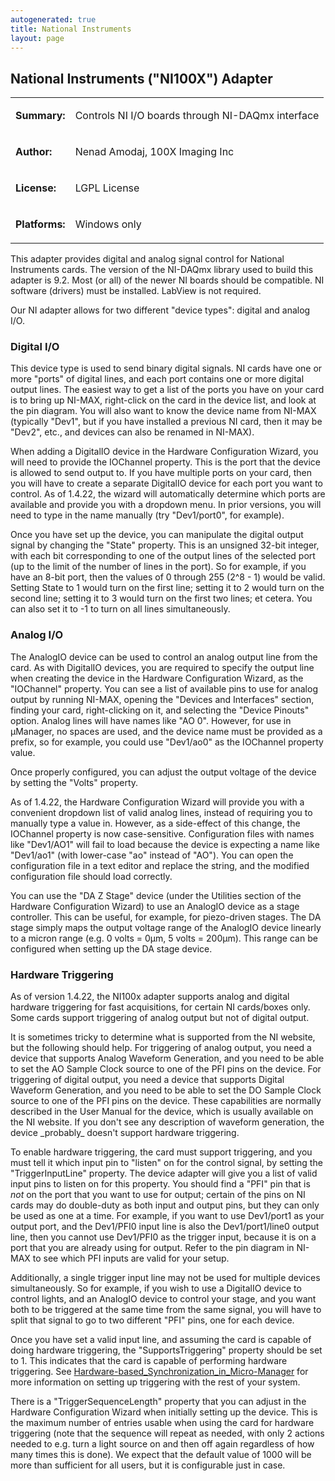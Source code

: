 ```yaml
---
autogenerated: true
title: National Instruments
layout: page
---
```


## National Instruments ("NI100X") Adapter

<table>
<tr>
<td markdown="1">

**Summary:**

</td>
<td markdown="1">

Controls NI I/O boards through NI-DAQmx interface

</td>
</tr>
<tr>
<td markdown="1">

**Author:**

</td>
<td markdown="1">

Nenad Amodaj, 100X Imaging Inc

</td>
</tr>
<tr>
<td markdown="1">

**License:**

</td>
<td markdown="1">

LGPL License

</td>
</tr>
<tr>
<td markdown="1">

**Platforms:**

</td>
<td markdown="1">

Windows only

</td>
</tr>
</table>

This adapter provides digital and analog signal control for National
Instruments cards. The version of the NI-DAQmx library used to build
this adapter is 9.2. Most (or all) of the newer NI boards should be
compatible. NI software (drivers) must be installed. LabView is not
required.

Our NI adapter allows for two different "device types": digital and
analog I/O.

### Digital I/O

This device type is used to send binary digital signals. NI cards have
one or more "ports" of digital lines, and each port contains one or more
digital output lines. The easiest way to get a list of the ports you
have on your card is to bring up NI-MAX, right-click on the card in the
device list, and look at the pin diagram. You will also want to know the
device name from NI-MAX (typically "Dev1", but if you have installed a
previous NI card, then it may be "Dev2", etc., and devices can also be
renamed in NI-MAX).

When adding a DigitalIO device in the Hardware Configuration Wizard, you
will need to provide the IOChannel property. This is the port that the
device is allowed to send output to. If you have multiple ports on your
card, then you will have to create a separate DigitalIO device for each
port you want to control. As of 1.4.22, the wizard will automatically
determine which ports are available and provide you with a dropdown
menu. In prior versions, you will need to type in the name manually (try
"Dev1/port0", for example).

Once you have set up the device, you can manipulate the digital output
signal by changing the "State" property. This is an unsigned 32-bit
integer, with each bit corresponding to one of the output lines of the
selected port (up to the limit of the number of lines in the port). So
for example, if you have an 8-bit port, then the values of 0 through 255
(2^8 - 1) would be valid. Setting State to 1 would turn on the first
line; setting it to 2 would turn on the second line; setting it to 3
would turn on the first two lines; et cetera. You can also set it to -1
to turn on all lines simultaneously.

### Analog I/O

The AnalogIO device can be used to control an analog output line from
the card. As with DigitalIO devices, you are required to specify the
output line when creating the device in the Hardware Configuration
Wizard, as the "IOChannel" property. You can see a list of available
pins to use for analog output by running NI-MAX, opening the "Devices
and Interfaces" section, finding your card, right-clicking on it, and
selecting the "Device Pinouts" option. Analog lines will have names like
"AO 0". However, for use in µManager, no spaces are used, and the device
name must be provided as a prefix, so for example, you could use
"Dev1/ao0" as the IOChannel property value.

Once properly configured, you can adjust the output voltage of the
device by setting the "Volts" property.

As of 1.4.22, the Hardware Configuration Wizard will provide you with a
convenient dropdown list of valid analog lines, instead of requiring you
to manually type a value in. However, as a side-effect of this change,
the IOChannel property is now case-sensitive. Configuration files with
names like "Dev1/AO1" will fail to load because the device is expecting
a name like "Dev1/ao1" (with lower-case "ao" instead of "AO"). You can
open the configuration file in a text editor and replace the string, and
the modified configuration file should load correctly.

You can use the "DA Z Stage" device (under the Utilities section of the
Hardware Configuration Wizard) to use an AnalogIO device as a stage
controller. This can be useful, for example, for piezo-driven stages.
The DA stage simply maps the output voltage range of the AnalogIO device
linearly to a micron range (e.g. 0 volts = 0µm, 5 volts = 200µm). This
range can be configured when setting up the DA stage device.

### Hardware Triggering

As of version 1.4.22, the NI100x adapter supports analog and digital
hardware triggering for fast acquisitions, for certain NI cards/boxes
only. Some cards support triggering of analog output but not of digital
output.

It is sometimes tricky to determine what is supported from the NI
website, but the following should help. For triggering of analog output,
you need a device that supports Analog Waveform Generation, and you need
to be able to set the AO Sample Clock source to one of the PFI pins on
the device. For triggering of digital output, you need a device that
supports Digital Waveform Generation, and you need to be able to set the
DO Sample Clock source to one of the PFI pins on the device. These
capabilities are normally described in the User Manual for the device,
which is usually available on the NI website. If you don't see any
description of waveform generation, the device \_probably\_ doesn't
support hardware triggering.

To enable hardware triggering, the card must support triggering, and you
must tell it which input pin to "listen" on for the control signal, by
setting the "TriggerInputLine" property. The device adapter will give
you a list of valid input pins to listen on for this property. You
should find a "PFI" pin that is *not* on the port that you want to use
for output; certain of the pins on NI cards may do double-duty as both
input and output pins, but they can only be used as one at a time. For
example, if you want to use Dev1/port1 as your output port, and the
Dev1/PFI0 input line is also the Dev1/port1/line0 output line, then you
cannot use Dev1/PFI0 as the trigger input, because it is on a port that
you are already using for output. Refer to the pin diagram in NI-MAX to
see which PFI inputs are valid for your setup.

Additionally, a single trigger input line may not be used for multiple
devices simultaneously. So for example, if you wish to use a DigitalIO
device to control lights, and an AnalogIO device to control your stage,
and you want both to be triggered at the same time from the same signal,
you will have to split that signal to go to two different "PFI" pins,
one for each device.

Once you have set a valid input line, and assuming the card is capable
of doing hardware triggering, the "SupportsTriggering" property should
be set to 1. This indicates that the card is capable of performing
hardware triggering. See
[Hardware-based\_Synchronization\_in\_Micro-Manager](Hardware-based_Synchronization_in_Micro-Manager "wikilink")
for more information on setting up triggering with the rest of your
system.

There is a "TriggerSequenceLength" property that you can adjust in the
Hardware Configuration Wizard when initially setting up the device. This
is the maximum number of entries usable when using the card for hardware
triggering (note that the sequence will repeat as needed, with only 2
actions needed to e.g. turn a light source on and then off again
regardless of how many times this is done). We expect that the default
value of 1000 will be more than sufficient for all users, but it is
configurable just in case.

